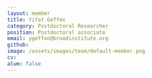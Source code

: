 ```yaml
---
layout: member
title: Yifat Geffen
category: Postdoctoral Researcher
position: Postdoctoral associate
email: ygeffen@broadinstitute.org
github: 
image: /assets/images/team/default-member.png
cv:
alum: false
---
```


